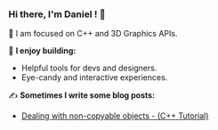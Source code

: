 ### Hi there, I'm Daniel ! 👋
💭 I am focused on C++ and 3D Graphics APIs.

🔨 **I enjoy building:**
  * Helpful tools for devs and designers.
  * Eye-candy and interactive experiences.

✍ **Sometimes I write some blog posts:**
  * [Dealing with non-copyable objects - (C++ Tutorial)](https://dev.to/cambalamas/the-day-i-forbade-copy-semantics-to-an-object-nkl)

<!--
**cambalamas/cambalamas** is a ✨ _special_ ✨ repository because its `README.md` (this file) appears on your GitHub profile.

Here are some ideas to get you started:

- 🔭 I’m currently working on ...
- 🌱 I’m currently learning ...
- 👯 I’m looking to collaborate on ...
- 🤔 I’m looking for help with ...
- 💬 Ask me about ...
- 📫 How to reach me: ...
- 😄 Pronouns: ...
- ⚡ Fun fact: ...
-->

